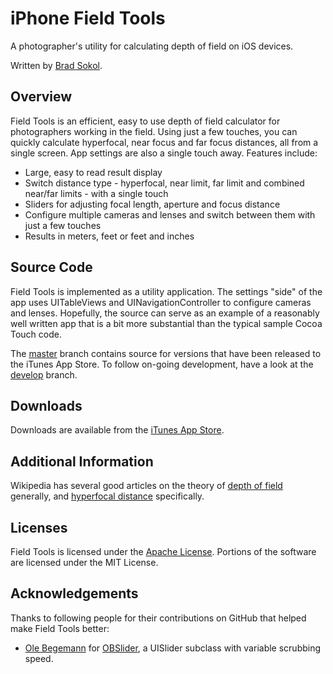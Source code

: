 # iPhone Field Tools

A photographer's utility for calculating depth of field on iOS devices.

Written by [Brad Sokol](https://github.com/bradsokol).

## Overview

Field Tools is an efficient, easy to use depth of field calculator for photographers working in the field. Using just a few touches, you can quickly calculate hyperfocal, near focus and far focus distances, all from a single screen. App settings are also a single touch away. Features include:

* Large, easy to read result display
* Switch distance type - hyperfocal, near limit, far limit and combined near/far limits - with a single touch
* Sliders for adjusting focal length, aperture and focus distance
* Configure multiple cameras and lenses and switch between them with just a few touches
* Results in meters, feet or feet and inches

## Source Code

Field Tools is implemented as a utility application. The settings "side" of the app uses UITableViews and UINavigationController to configure cameras and lenses. Hopefully, the source can serve as an example of a reasonably well written app that is a bit more substantial than the typical sample Cocoa Touch code.

The [master](https://github.com/bradsokol/iphonefieldtools/tree/master) branch contains source for versions that have been released to the iTunes App Store. To follow on-going development, have a look at the [develop](https://github.com/bradsokol/iphonefieldtools/tree/develop) branch.

## Downloads

Downloads are available from the [iTunes App Store](http://itunes.apple.com/WebObjects/MZStore.woa/wa/viewSoftware?id=305817254&mt=8).

## Additional Information

Wikipedia has several good articles on the theory of [depth of field](http://en.wikipedia.org/wiki/Depth_of_field) generally, and [hyperfocal distance](http://en.wikipedia.org/wiki/Hyperfocal_distance) specifically.

## Licenses

Field Tools is licensed under the [Apache License](http://www.apache.org/licenses/LICENSE-2.0.html). Portions of the software are licensed under the MIT License.

## Acknowledgements

Thanks to following people for their contributions on GitHub that helped make Field Tools better:

* [Ole Begemann](https://github.com/ole) for [OBSlider](https://github.com/ole/OBSlider), a UISlider subclass with variable scrubbing speed.

